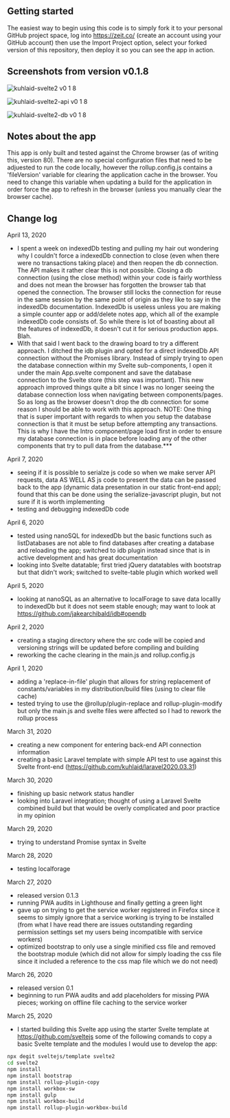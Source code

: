## Getting started
The easiest way to begin using this code is to simply fork it to your personal GitHub project space, log into https://zeit.co/ (create an account using your GitHub account) then use the Import Project option, select your forked version of this repository, then deploy it so you can see the app in action. 

## Screenshots from version v0.1.8
![kuhlaid-svelte2 v0 1 8](https://user-images.githubusercontent.com/41551429/79169094-8448b280-7db9-11ea-8ecf-357238ba50dd.png)

![kuhlaid-svelte2-api v0 1 8](https://user-images.githubusercontent.com/41551429/79169311-19e44200-7dba-11ea-8516-154cc8f537c6.png)

![kuhlaid-svelte2-db v0 1 8](https://user-images.githubusercontent.com/41551429/79169339-308a9900-7dba-11ea-96c6-0c8fea0ac0f0.png)


## Notes about the app
This app is only built and tested against the Chrome browser (as of writing this, version 80). There are no special configuration files that need to be adjuested to run the code locally, however the rollup.config.js contains a 'fileVersion' variable for clearing the application cache in the browser. You need to change this variable when updating a build for the application in order force the app to refresh in the browser (unless you manually clear the browser cache).


## Change log
April 13, 2020
- I spent a week on indexedDb testing and pulling my hair out wondering why I couldn't force a indexedDb connection to close (even when there were no transactions taking place) and then reopen the db connection. The API makes it rather clear this is not possible. Closing a db connection (using the close method) within your code is fairly worthless and does not mean the browser has forgotten the browser tab that opened the connection. The browser still locks the connection for reuse in the same session by the same point of origin as they like to say in the indexedDb documentation. IndexedDb is useless unless you are making a simple counter app or add/delete notes app, which all of the example indexedDb code consists of. So while there is lot of boasting about all the features of indexedDb, it doesn't cut it for serious production apps. Blah.
- With that said I went back to the drawing board to try a different approach. I ditched the idb plugin and opted for a direct indexedDb API connection without the Promises library. Instead of simply trying to open the database connection within my Svelte sub-components, I open it under the main App.svelte component and save the database connection to the Svelte store (this step was important). This new approach improved things quite a bit since I was no longer seeing the database connection loss when navigating between components/pages. So as long as the browser doesn't drop the db connection for some reason I should be able to work with this approach. NOTE: One thing that is super important with regards to when you setup the database connection is that it must be setup before attempting any transactions. This is why I have the Intro component/page load first in order to ensure my database connection is in place before loading any of the other components that try to pull data from the database.***

April 7, 2020
- seeing if it is possible to serialze js code so when we make server API requests, data AS WELL AS js code to present the data can be passed back
to the app (dynamic data presentation in our static front-end app); found that this can be done using the serialize-javascript plugin, but not sure if it is worth implementing
- testing and debugging indexedDb code

April 6, 2020
- tested using nanoSQL for indexedDb but the basic functions such as listDatabases are not able to find databases after creating a database and reloading the app; switched to idb plugin instead since that is in active development and has great documentation
- looking into Svelte datatable; first tried jQuery datatables with bootstrap but that didn't work; switched to svelte-table plugin which worked well

April 5, 2020
- looking at nanoSQL as an alternative to localForage to save data locallly to indexedDb but it does not seem stable enough; may 
want to look at https://github.com/jakearchibald/idb#opendb

April 2, 2020
- creating a staging directory where the src code will be copied and versioning strings will be updated before compiling and building
- reworking the cache clearing in the main.js and rollup.config.js

April 1, 2020
- adding a 'replace-in-file' plugin that allows for string replacement of constants/variables in my distribution/build files (using to clear file cache)
- tested trying to use the @rollup/plugin-replace and rollup-plugin-modify but only the main.js and svelte files were affected so I had to rework the rollup process

March 31, 2020
- creating a new component for entering back-end API connection information
- creating a basic Laravel template with simple API test to use against this Svelte front-end (https://github.com/kuhlaid/laravel2020.03.31)

March 30, 2020
- finishing up basic network status handler
- looking into Laravel integration; thought of using a Laravel Svelte combined build but that would be overly complicated and poor practice in my opinion

March 29, 2020
- trying to understand Promise syntax in Svelte

March 28, 2020
- testing localforage

March 27, 2020
- released version 0.1.3
- running PWA audits in Lighthouse and finally getting a green light
- gave up on trying to get the service worker registered in Firefox since it seems to simply ignore that a service working is trying to be installed (from what I have read there are issues outstanding regarding permission settings set my users being incompatible with service workers)
- optimized bootstrap to only use a single minified css file and removed the bootstrap module (which did not allow for simply loading the css file since it included a reference to the css map file which we do not need)

March 26, 2020
- released version 0.1
- beginning to run PWA audits and add placeholders for missing PWA pieces; working on offline file caching to the service worker

March 25, 2020
- I started building this Svelte app using the starter Svelte template at https://github.com/sveltejs some of the following comands to copy a basic Svelte template and the modules I would use to develop the app:
```bash
npx degit sveltejs/template svelte2
cd svelte2
npm install
npm install bootstrap
npm install rollup-plugin-copy
npm install workbox-sw
npm install gulp
npm install workbox-build
npm install rollup-plugin-workbox-build
```
